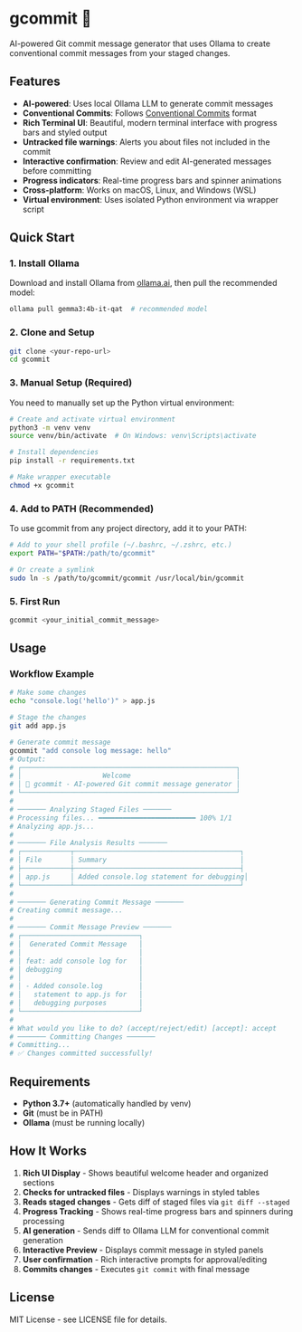 # gcommit 🤖

AI-powered Git commit message generator that uses Ollama to create conventional commit messages from your staged changes.

## Features

- **AI-powered**: Uses local Ollama LLM to generate commit messages
- **Conventional Commits**: Follows [Conventional Commits](https://www.conventionalcommits.org/) format
- **Rich Terminal UI**: Beautiful, modern terminal interface with progress bars and styled output
- **Untracked file warnings**: Alerts you about files not included in the commit
- **Interactive confirmation**: Review and edit AI-generated messages before committing
- **Progress indicators**: Real-time progress bars and spinner animations
- **Cross-platform**: Works on macOS, Linux, and Windows (WSL)
- **Virtual environment**: Uses isolated Python environment via wrapper script

## Quick Start

### 1. Install Ollama

Download and install Ollama from [ollama.ai](https://ollama.ai), then pull the recommended model:

```bash
ollama pull gemma3:4b-it-qat  # recommended model
```

### 2. Clone and Setup

```bash
git clone <your-repo-url>
cd gcommit
```

### 3. Manual Setup (Required)

You need to manually set up the Python virtual environment:

```bash
# Create and activate virtual environment
python3 -m venv venv
source venv/bin/activate  # On Windows: venv\Scripts\activate

# Install dependencies
pip install -r requirements.txt

# Make wrapper executable
chmod +x gcommit
```

### 4. Add to PATH (Recommended)

To use gcommit from any project directory, add it to your PATH:

```bash
# Add to your shell profile (~/.bashrc, ~/.zshrc, etc.)
export PATH="$PATH:/path/to/gcommit"

# Or create a symlink
sudo ln -s /path/to/gcommit/gcommit /usr/local/bin/gcommit
```

### 5. First Run

```bash
gcommit <your_initial_commit_message>
```

## Usage

### Workflow Example

```bash
# Make some changes
echo "console.log('hello')" > app.js

# Stage the changes
git add app.js

# Generate commit message
gcommit "add console log message: hello"
# Output:
# ┌─────────────────────────────────────────────────────┐
# │                    Welcome                          │
# │ 🤖 gcommit - AI-powered Git commit message generator │
# └─────────────────────────────────────────────────────┘
# 
# ─────── Analyzing Staged Files ───────
# Processing files... ━━━━━━━━━━━━━━━━━━━━━━━━ 100% 1/1
# Analyzing app.js... 
# 
# ─────── File Analysis Results ───────
# ┌────────────┬─────────────────────────────────────────┐
# │ File       │ Summary                                 │
# ├────────────┼─────────────────────────────────────────┤
# │ app.js     │ Added console.log statement for debugging│
# └────────────┴─────────────────────────────────────────┘
# 
# ─────── Generating Commit Message ───────
# Creating commit message... 
# 
# ─────── Commit Message Preview ───────
# ┌─────────────────────────────┐
# │  Generated Commit Message   │
# │                             │
# │ feat: add console log for   │
# │ debugging                   │
# │                             │
# │ - Added console.log         │
# │   statement to app.js for   │
# │   debugging purposes        │
# └─────────────────────────────┘
# 
# What would you like to do? (accept/reject/edit) [accept]: accept
# ─────── Committing Changes ───────
# Committing... 
# ✅ Changes committed successfully!
```

## Requirements

- **Python 3.7+** (automatically handled by venv)
- **Git** (must be in PATH)
- **Ollama** (must be running locally)

## How It Works

1. **Rich UI Display** - Shows beautiful welcome header and organized sections
2. **Checks for untracked files** - Displays warnings in styled tables
3. **Reads staged changes** - Gets diff of staged files via `git diff --staged`
4. **Progress Tracking** - Shows real-time progress bars and spinners during processing
5. **AI generation** - Sends diff to Ollama LLM for conventional commit generation
6. **Interactive Preview** - Displays commit message in styled panels
7. **User confirmation** - Rich interactive prompts for approval/editing
8. **Commits changes** - Executes `git commit` with final message

## License

MIT License - see LICENSE file for details.